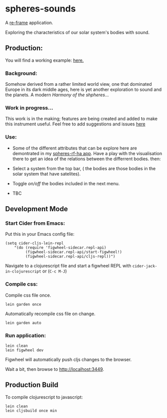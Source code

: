 # spheres-sounds

A [re-frame](https://github.com/Day8/re-frame) application.

Exploring the characteristics of our solar system's bodies with sound.

## Production:

You will find a working example: [here.](https://manandearth.github.io/spheres-sounds/)

### Background:

Somehow derived from a rather limited world view, one that dominated Europe in its dark middle ages, 
here is yet another exploration to sound and the planets. A modern  *Harmony of the shpheres*...

### Work in progress...
This work is in the making; features are being created and added to make this instrument useful.
Feel free to add suggestions and issues [here](https://github.com/manandearth/spheres-sounds/issues)

### Use:

- Some of the different attributes that can be explore here are demontrated in my [spheres-rf-ha app](https://manandearth.github.io/spheres-rf-ha/). Have a play with the visualisation there to get an idea of the relations between the differrent bodies. then:
 
- Select a system from the top bar, ( the bodies are those bodies in the solar system that have satelites).
- Toggle *on/off* the bodies included in the next menu.
- TBC

## Development Mode

### Start Cider from Emacs:

Put this in your Emacs config file:

```
(setq cider-cljs-lein-repl
	"(do (require 'figwheel-sidecar.repl-api)
         (figwheel-sidecar.repl-api/start-figwheel!)
         (figwheel-sidecar.repl-api/cljs-repl))")
```

Navigate to a clojurescript file and start a figwheel REPL with `cider-jack-in-clojurescript` or (`C-c M-J`)

### Compile css:

Compile css file once.

```
lein garden once
```

Automatically recompile css file on change.

```
lein garden auto
```

### Run application:

```
lein clean
lein figwheel dev
```

Figwheel will automatically push cljs changes to the browser.

Wait a bit, then browse to [http://localhost:3449](http://localhost:3449).

## Production Build


To compile clojurescript to javascript:

```
lein clean
lein cljsbuild once min
```
